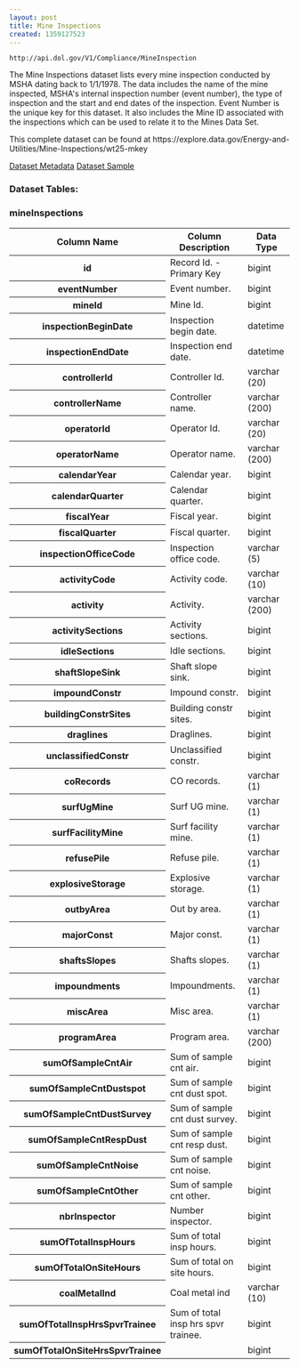 ```yaml
---
layout: post
title: Mine Inspections
created: 1359127523
---
```


```
http://api.dol.gov/V1/Compliance/MineInspection
```

<p>The Mine Inspections dataset lists every mine inspection conducted by MSHA dating back to 1/1/1978. The data includes the name of the mine inspected, MSHA's internal inspection number (event number), the type of inspection and the start and end dates of the inspection. Event Number is the unique key for this dataset. It also includes the Mine ID associated with the inspections which can be used to relate it to the Mines Data Set.</p>

<p>This complete dataset can be found at https://explore.data.gov/Energy-and-Utilities/Mine-Inspections/wt25-mkey</p>


<a href ="http://api.dol.gov/V1/Compliance/MineInspection/$metadata" class="button radius button_dataset">Dataset Metadata</a>
<a href ="https://devtools.dol.gov/APISampler/Home/Index1?datasetName=DOL%20Mine%20Inspections%20Dataset" class="button radius button_dataset">Dataset Sample</a>


### Dataset Tables:  
<h3>mineInspections</h3>

<table>
	<thead>
		<tr>
			<th>Column Name</th>
			<th>Column Description</th>
			<th>Data Type</th>
		</tr>
	</thead>
	<tbody>
		<tr>
			<th>id</th>
			<td>Record Id. - Primary Key</td>
			<td>bigint</td>
		</tr>
		<tr>
			<th>eventNumber</th>
			<td>Event number.</td>
			<td>bigint</td>
		</tr>
		<tr>
			<th>mineId</th>
			<td>Mine Id.</td>
			<td>bigint</td>
		</tr>
		<tr>
			<th>inspectionBeginDate</th>
			<td>Inspection begin date.</td>
			<td>datetime</td>
		</tr>
		<tr>
			<th>inspectionEndDate</th>
			<td>Inspection end date.</td>
			<td>datetime</td>
		</tr>
		<tr>
			<th>controllerId</th>
			<td>Controller Id.</td>
			<td>varchar (20)</td>
		</tr>
		<tr>
			<th>controllerName</th>
			<td>Controller name.</td>
			<td>varchar (200)</td>
		</tr>
		<tr>
			<th>operatorId</th>
			<td>Operator Id.</td>
			<td>varchar (20)</td>
		</tr>
		<tr>
			<th>operatorName</th>
			<td>Operator name.</td>
			<td>varchar (200)</td>
		</tr>
		<tr>
			<th>calendarYear</th>
			<td>Calendar year.</td>
			<td>bigint</td>
		</tr>
		<tr>
			<th>calendarQuarter</th>
			<td>Calendar quarter.</td>
			<td>bigint</td>
		</tr>
		<tr>
			<th>fiscalYear</th>
			<td>Fiscal year.</td>
			<td>bigint</td>
		</tr>
		<tr>
			<th>fiscalQuarter</th>
			<td>Fiscal quarter.</td>
			<td>bigint</td>
		</tr>
		<tr>
			<th>inspectionOfficeCode</th>
			<td>Inspection office code.</td>
			<td>varchar (5)</td>
		</tr>
		<tr>
			<th>activityCode</th>
			<td>Activity code.</td>
			<td>varchar (10)</td>
		</tr>
		<tr>
			<th>activity</th>
			<td>Activity.</td>
			<td>varchar (200)</td>
		</tr>
		<tr>
			<th>activitySections</th>
			<td>Activity sections.</td>
			<td>bigint</td>
		</tr>
		<tr>
			<th>idleSections</th>
			<td>Idle sections.</td>
			<td>bigint</td>
		</tr>
		<tr>
			<th>shaftSlopeSink</th>
			<td>Shaft slope sink.</td>
			<td>bigint</td>
		</tr>
		<tr>
			<th>impoundConstr</th>
			<td>Impound constr.</td>
			<td>bigint</td>
		</tr>
		<tr>
			<th>buildingConstrSites</th>
			<td>Building constr sites.</td>
			<td>bigint</td>
		</tr>
		<tr>
			<th>draglines</th>
			<td>Draglines.</td>
			<td>bigint</td>
		</tr>
		<tr>
			<th>unclassifiedConstr</th>
			<td>Unclassified constr.</td>
			<td>bigint</td>
		</tr>
		<tr>
			<th>coRecords</th>
			<td>CO records.</td>
			<td>varchar (1)</td>
		</tr>
		<tr>
			<th>surfUgMine</th>
			<td>Surf UG mine.</td>
			<td>varchar (1)</td>
		</tr>
		<tr>
			<th>surfFacilityMine</th>
			<td>Surf facility mine.</td>
			<td>varchar (1)</td>
		</tr>
		<tr>
			<th>refusePile</th>
			<td>Refuse pile.</td>
			<td>varchar (1)</td>
		</tr>
		<tr>
			<th>explosiveStorage</th>
			<td>Explosive storage.</td>
			<td>varchar (1)</td>
		</tr>
		<tr>
			<th>outbyArea</th>
			<td>Out by area.</td>
			<td>varchar (1)</td>
		</tr>
		<tr>
			<th>majorConst</th>
			<td>Major const.</td>
			<td>varchar (1)</td>
		</tr>
		<tr>
			<th>shaftsSlopes</th>
			<td>Shafts slopes.</td>
			<td>varchar (1)</td>
		</tr>
		<tr>
			<th>impoundments</th>
			<td>Impoundments.</td>
			<td>varchar (1)</td>
		</tr>
		<tr>
			<th>miscArea</th>
			<td>Misc area.</td>
			<td>varchar (1)</td>
		</tr>
		<tr>
			<th>programArea</th>
			<td>Program area.</td>
			<td>varchar (200)</td>
		</tr>
		<tr>
			<th>sumOfSampleCntAir</th>
			<td>Sum of sample cnt air.</td>
			<td>bigint</td>
		</tr>
		<tr>
			<th>sumOfSampleCntDustspot</th>
			<td>Sum of sample cnt dust spot.</td>
			<td>bigint</td>
		</tr>
		<tr>
			<th>sumOfSampleCntDustSurvey</th>
			<td>Sum of sample cnt dust survey.</td>
			<td>bigint</td>
		</tr>
		<tr>
			<th>sumOfSampleCntRespDust</th>
			<td>Sum of sample cnt resp dust.</td>
			<td>bigint</td>
		</tr>
		<tr>
			<th>sumOfSampleCntNoise</th>
			<td>Sum of sample cnt noise.</td>
			<td>bigint</td>
		</tr>
		<tr>
			<th>sumOfSampleCntOther</th>
			<td>Sum of sample cnt other.</td>
			<td>bigint</td>
		</tr>
		<tr>
			<th>nbrInspector</th>
			<td>Number inspector.</td>
			<td>bigint</td>
		</tr>
		<tr>
			<th>sumOfTotalInspHours</th>
			<td>Sum of total insp hours.</td>
			<td>bigint</td>
		</tr>
		<tr>
			<th>sumOfTotalOnSiteHours</th>
			<td>Sum of total on site hours.</td>
			<td>bigint</td>
		</tr>
		<tr>
			<th>coalMetalInd</th>
			<td>Coal metal ind</td>
			<td>varchar (10)</td>
		</tr>
		<tr>
			<th>sumOfTotalInspHrsSpvrTrainee</th>
			<td>Sum of total insp hrs spvr trainee.</td>
			<td>bigint</td>
		</tr>
		<tr>
			<th>sumOfTotalOnSiteHrsSpvrTrainee</th>
			<td>&nbsp;</td>
			<td>bigint</td>
		</tr>
	</tbody>
</table>
